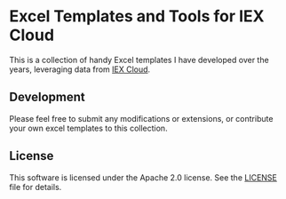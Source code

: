 # Excel Templates and Tools for IEX Cloud

This is a collection of handy Excel templates I have developed over the years, leveraging data from [IEX Cloud](https://iexcloud.io/docs/api/).


## Development

Please feel free to submit any modifications or extensions, or contribute your own excel templates to this collection. 

## License

This software is licensed under the Apache 2.0 license. See the
[LICENSE](LICENSE) file for details.
